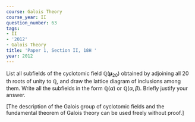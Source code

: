```yaml
---
course: Galois Theory
course_year: II
question_number: 63
tags:
- II
- '2012'
- Galois Theory
title: 'Paper 1, Section II, 18H '
year: 2012
---
```




List all subfields of the cyclotomic field $\mathbb{Q}\left(\boldsymbol{\mu}_{20}\right)$ obtained by adjoining all 20 th roots of unity to $\mathbb{Q}$, and draw the lattice diagram of inclusions among them. Write all the subfields in the form $\mathbb{Q}(\alpha)$ or $\mathbb{Q}(\alpha, \beta)$. Briefly justify your answer.

[The description of the Galois group of cyclotomic fields and the fundamental theorem of Galois theory can be used freely without proof.]
